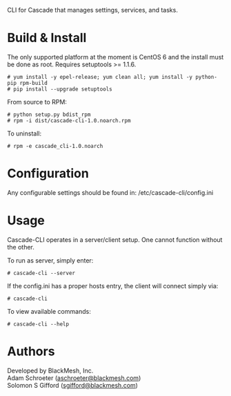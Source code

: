 CLI for Cascade that manages settings, services, and tasks.
 
# Build & Install
The only supported platform at the moment is CentOS 6 and the install must be done as root. Requires setuptools >= 1.1.6.
```
# yum install -y epel-release; yum clean all; yum install -y python-pip rpm-build
# pip install --upgrade setuptools
```
 
From source to RPM:
```
# python setup.py bdist_rpm
# rpm -i dist/cascade-cli-1.0.noarch.rpm
```

To uninstall:
```
# rpm -e cascade_cli-1.0.noarch
```

# Configuration
Any configurable settings should be found in: /etc/cascade-cli/config.ini

# Usage
Cascade-CLI operates in a server/client setup. One cannot function without the other.

To run as server, simply enter:
```
# cascade-cli --server
```

If the config.ini has a proper hosts entry, the client will connect simply via:
```
# cascade-cli
```

To view available commands:
```
# cascade-cli --help
```

# Authors
Developed by BlackMesh, Inc.  
Adam Schroeter (aschroeter@blackmesh.com)  
Solomon S Gifford (sgifford@blackmesh.com)
